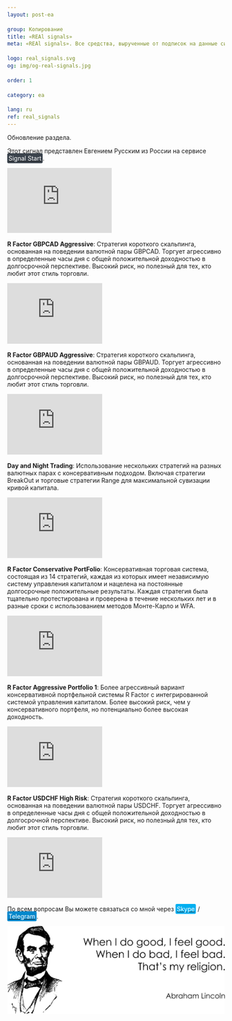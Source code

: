 ```yaml
---
layout: post-ea

group: Копирование
title: «REAl signals»
meta: «REAl signals». Все средства, вырученные от подписок на данные сигналы, будут направлены на развитие проекта и благотворительность.

logo: real_signals.svg
og: img/og-real-signals.jpg

order: 1

category: ea

lang: ru
ref: real_signals
---
```


Обновление раздела.

Этот сигнал представлен Евгением Русским из России на сервисе <a href="https://www.signalstart.com/analysis/pipspool/50865" target="_blank"><span style="background-color:#3b434c; color:white; padding:3px; border-radius: 3px">Signal Start</span></a>.  
<iframe frameborder="0" width="242" height="150" src="https://www.signalstart.com/ru/widgets/1/50865?colors=578EBE,FFFFFF,004782">  

Эти сигналы предоставлены <a href="https://www.mql5.com/ru/users/johnmacknamara" target="_blank"><span style="background-color:#4a76b8; color:white; padding:3px; border-radius: 3px">Raphael Minato</span></a> из Бразилии на форуме MQL5.  

**RFactor EURGBP High Risk**: Специально разработанная система для торговли валютной пары EURGBP на азиатской сессии. Протестировано в течение 16 лет на нескольких таймфреймах с использованием принципов WFA. Более высокий риск, но также очень полезный.  
<iframe frameborder="0" width="220" height="140" src="https://www.mql5.com/ru/signals/widget/signal/3ps8"></iframe>

**R Factor GBPCAD Aggressive**: Стратегия короткого скальпинга, основанная на поведении валютной пары GBPCAD. Торгует агрессивно в определенные часы дня с общей положительной доходностью в долгосрочной перспективе. Высокий риск, но полезный для тех, кто любит этот стиль торговли.
<iframe frameborder="0" width="220" height="140" src="https://www.mql5.com/ru/signals/widget/signal/3qz7"></iframe>

**R Factor GBPAUD Aggressive**: Стратегия короткого скальпинга, основанная на поведении валютной пары GBPAUD. Торгует агрессивно в определенные часы дня с общей положительной доходностью в долгосрочной перспективе. Высокий риск, но полезный для тех, кто любит этот стиль торговли.  
<iframe frameborder="0" width="220" height="140" src="https://www.mql5.com/ru/signals/widget/signal/3rvu"></iframe>

**Day and Night Trading**: Использование нескольких стратегий на разных валютных парах с консервативным подходом. Включая стратегии BreakOut и торговые стратегии Range для максимальной сувизации кривой капитала.  
<iframe frameborder="0" width="220" height="140" src="https://www.mql5.com/ru/signals/widget/signal/3ps9"></iframe>

**R Factor Conservative PortFolio**: Консервативная торговая система, состоящая из 14 стратегий, каждая из которых имеет независимую систему управления капиталом и нацелена на постоянные долгосрочные положительные результаты. Каждая стратегия была тщательно протестирована и проверена в течение нескольких лет и в разные сроки с использованием методов Монте-Карло и WFA.  
<iframe frameborder="0" width="220" height="140" src="https://www.mql5.com/ru/signals/widget/signal/3psa"></iframe>

**R Factor Aggressive Portfolio 1**: Более агрессивный вариант консервативной портфельной системы R Factor с интегрированной системой управления капиталом. Более высокий риск, чем у консервативного портфеля, но потенциально более высокая доходность.
<iframe frameborder="0" width="220" height="140" src="https://www.mql5.com/ru/signals/widget/signal/3psb"></iframe>

**R Factor USDCHF High Risk**: Стратегия короткого скальпинга, основанная на поведении валютной пары USDCHF. Торгует агрессивно в определенные часы дня с общей положительной доходностью в долгосрочной перспективе. Высокий риск, но полезный для тех, кто любит этот стиль торговли.  
<iframe frameborder="0" width="220" height="140" src="https://www.mql5.com/ru/signals/widget/signal/3tkm"></iframe>

По всем вопросам Вы можете связаться со мной через <a href="skype:chutkoy89?call" target="_blank"><span style="background-color:#00aff0; color:white; padding:3px; border-radius: 3px">Skype</span></a> / <a href="https://t.me/chutkoy" target="_blank"><span style="background-color:#0088cc; color:white; padding:3px; border-radius: 3px">Telegram</span></a>.

<a data-fancybox="gallery" href="/img/programming/Lincoln.png"><img src="/img/programming/Lincoln.png" alt=""></a>
